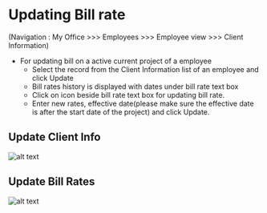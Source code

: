 Updating Bill rate
=========

(Navigation : My Office >>> Employees >>> Employee view >>> Client Information)

- For updating bill on a active current project of a employee
    - Select the record from the Client Information list of an employee and click Update
    - Bill rates history is displayed with dates under bill rate text box
    - Click on icon beside bill rate text box for updating bill rate.
    - Enter new rates, effective date(please make sure the effective date is after the start date of the project) and click Update.

Update Client Info
---------------
![alt text](../images/ClientInfo_Update.png "Update Client Info")

Update Bill Rates
---------------
![alt text](../images/update-billingrate.png "Update Bill rate")
    
